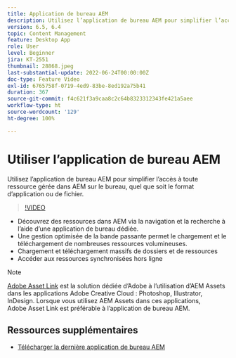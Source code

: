 ```yaml
---
title: Application de bureau AEM
description: Utilisez l’application de bureau AEM pour simplifier l’accès à toute ressource gérée dans AEM sur le bureau, quel que soit le format d’application ou de fichier.
version: 6.5, 6.4
topic: Content Management
feature: Desktop App
role: User
level: Beginner
jira: KT-2551
thumbnail: 28868.jpeg
last-substantial-update: 2022-06-24T00:00:00Z
doc-type: Feature Video
exl-id: 6765758f-0719-4ed9-83be-8ed192a75b41
duration: 367
source-git-commit: f4c621f3a9caa8c2c64b8323312343fe421a5aee
workflow-type: ht
source-wordcount: '129'
ht-degree: 100%

---
```


# Utiliser l’application de bureau AEM

Utilisez l’application de bureau AEM pour simplifier l’accès à toute ressource gérée dans AEM sur le bureau, quel que soit le format d’application ou de fichier.

>[!VIDEO](https://video.tv.adobe.com/v/28868?quality=12&learn=on)

+ Découvrez des ressources dans AEM via la navigation et la recherche à l’aide d’une application de bureau dédiée.
+ Une gestion optimisée de la bande passante permet le chargement et le téléchargement de nombreuses ressources volumineuses.
+ Chargement et téléchargement massifs de dossiers et de ressources
+ Accéder aux ressources synchronisées hors ligne

>[!NOTE]
>
> [Adobe Asset Link](./adobe-asset-link.md) est la solution dédiée d’Adobe à l’utilisation d’AEM Assets dans les applications Adobe Creative Cloud : Photoshop, Illustrator, InDesign. Lorsque vous utilisez AEM Assets dans ces applications, Adobe Asset Link est préférable à l’application de bureau AEM.

## Ressources supplémentaires

+ [Télécharger la dernière application de bureau AEM](https://experienceleague.adobe.com/docs/experience-manager-desktop-app/using/release-notes.html?lang=fr)
